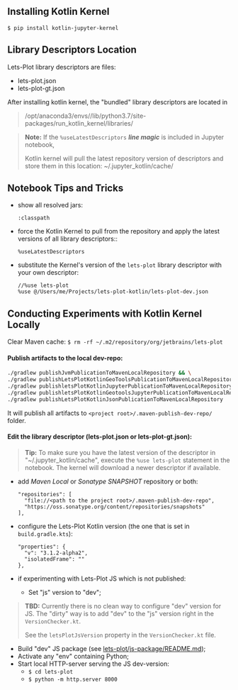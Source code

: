 ## Installing Kotlin Kernel

`$ pip install kotlin-jupyter-kernel`

## Library Descriptors Location

Lets-Plot library descriptors are files:
- lets-plot.json
- lets-plot-gt.json

After installing kotlin kernel, the "bundled" library descriptors are located in

> /opt/anaconda3/envs/<env name>/lib/python3.7/site-packages/run_kotlin_kernel/libraries/

> **Note:** If the `%useLatestDescriptors` **_line magic_** is included in Jupyter notebook,
> 
> Kotlin kernel will pull the latest repository version of descriptors and store them in this location:
> ~/.jupyter_kotlin/cache/
> 
         
## Notebook Tips and Tricks

- show all resolved jars:
  ```
  :classpath
  ```

- force the Kotlin Kernel to pull from the repository and apply the latest versions of all library descriptors::
  ```
  %useLatestDescriptors
  ```

- substitute the Kernel's version of the `lets-plot` library descriptor with your own descriptor:
  ```
  //%use lets-plot
  %use @/Users/me/Projects/lets-plot-kotlin/lets-plot-dev.json
  ```
 
## Conducting Experiments with Kotlin Kernel Locally

Clear Maven cache:
`$ rm -rf ~/.m2/repository/org/jetbrains/lets-plot`                          

#### Publish artifacts to the local dev-repo:
                                                     
```bash
./gradlew publishJvmPublicationToMavenLocalRepository && \
./gradlew publishLetsPlotKotlinGeoToolsPublicationToMavenLocalRepository && \
./gradlew publishletsPlotKotlinJupyterPublicationToMavenLocalRepository && \
./gradlew publishletsPlotKotlinGeotoolsJupyterPublicationToMavenLocalRepository && \
./gradlew publishLetsPlotKotlinJsonPublicationToMavenLocalRepository
```

It will publish all artifacts to `<project root>/.maven-publish-dev-repo/` folder.

#### Edit the library descriptor (lets-plot.json or lets-plot-gt.json):

> **Tip:** To make sure you have the latest version of the descriptor in "~/.jupyter_kotlin/cache", 
> execute the `%use lets-plot` statement in the notebook.
> The kernel will download a newer descriptor if available.
            
- add _Maven Local_ or _Sonatype SNAPSHOT_ repository or both:
  ```
  "repositories": [
    "file://<path to the project root>/.maven-publish-dev-repo",
    "https://oss.sonatype.org/content/repositories/snapshots"
  ],
  ```

- configure the Lets-Plot Kotlin version (the one that is set in `build.gradle.kts`):
  ```
  "properties": {
    "v": "3.1.2-alpha2",
    "isolatedFrame": ""
  },
  ```
 
- if experimenting with Lets-Plot JS which is not published:
  - Set "js" version to "dev";
> **TBD:** Currently there is no clean way to configure "dev" version for JS.
> The "dirty" way is to add "dev" to the "js" version right in the `VersionChecker.kt`.
> 
> See the `letsPlotJsVersion` property in the `VersionChecker.kt` file.
> 
  - Build "dev" JS package (see [lets-plot/js-package/README.md](https://github.com/JetBrains/lets-plot/blob/master/js-package/README.md));
  - Activate any "env" containing Python;
  - Start local HTTP-server serving the JS dev-version:
    - `$ cd lets-plot` 
    - `$ python -m http.server 8000`
